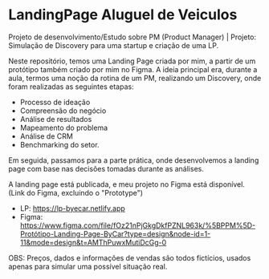 # LandingPage Aluguel de Veiculos

Projeto de desenvolvimento/Estudo sobre PM (Product Manager) | Projeto: Simulação de Discovery para uma startup e criação de uma LP.

Neste repositório, temos uma Landing Page criada por mim, a partir de um protótipo também criado por mim no Figma.
A ideia principal era, durante a aula, termos uma noção da rotina de um PM, realizando um Discovery, onde foram realizadas as seguintes etapas:
- Processo de ideação
- Compreensão do negócio
- Análise de resultados
- Mapeamento do problema
- Análise de CRM
- Benchmarking do setor.

Em seguida, passamos para a parte prática, onde desenvolvemos a landing page com base nas decisões tomadas durante as análises.

A landing page está publicada, e meu projeto no Figma está disponível. (Link do Figma, excluindo o "Prototype")

- LP: https://lp-byecar.netlify.app
- Figma: https://www.figma.com/file/fOz21nPjGkgDkfPZNL963k/%5BPPM%5D-Protótipo-Landing-Page-ByCar?type=design&node-id=1-11&mode=design&t=AMThPuwxMutiDcGg-0


OBS: Preços, dados e informações de vendas são todos fictícios, usados apenas para simular uma possível situação real.
